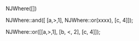 #
NJWhere([])

NJWhere::and([
[a,>,1],
NJWhere::or(xxxx),
[c, 4]]);

NJWhere::or([[a,>,1], [b, <, 2], [c, 4]]);